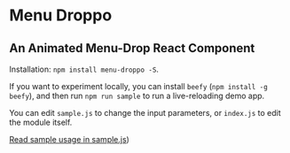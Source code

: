 # Menu Droppo
## An Animated Menu-Drop React Component

Installation: `npm install menu-droppo -S`.

If you want to experiment locally, you can install `beefy` (`npm install -g beefy`), and then run `npm run sample` to run a live-reloading demo app.

You can edit `sample.js` to change the input parameters, or `index.js` to edit the module itself.

[Read sample usage in sample.js](./sample.js))

